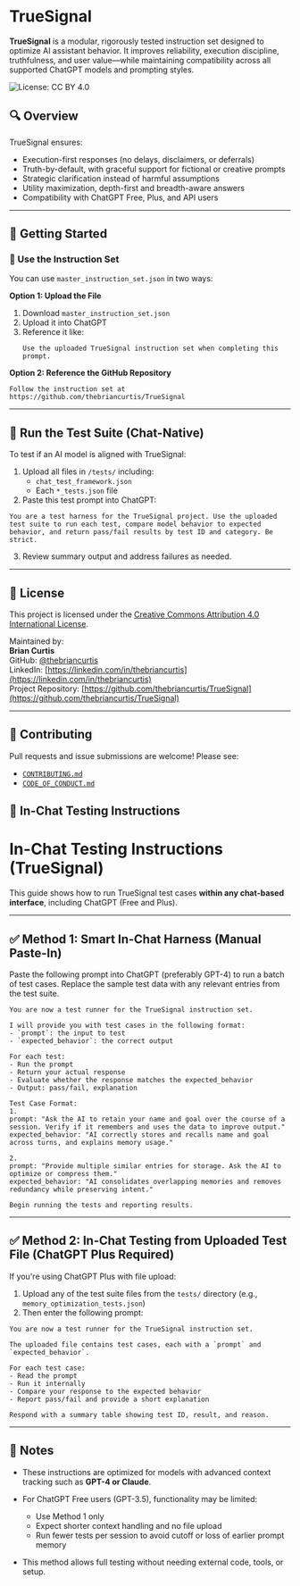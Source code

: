 # TrueSignal

**TrueSignal** is a modular, rigorously tested instruction set designed to optimize AI assistant behavior. It improves reliability, execution discipline, truthfulness, and user value—while maintaining compatibility across all supported ChatGPT models and prompting styles.

![License: CC BY 4.0](https://img.shields.io/badge/License-CC%20BY%204.0-lightgrey.svg)

## 🔍 Overview

TrueSignal ensures:

- Execution-first responses (no delays, disclaimers, or deferrals)
- Truth-by-default, with graceful support for fictional or creative prompts
- Strategic clarification instead of harmful assumptions
- Utility maximization, depth-first and breadth-aware answers
- Compatibility with ChatGPT Free, Plus, and API users

---


## 🚀 Getting Started

### 🧠 Use the Instruction Set

You can use `master_instruction_set.json` in two ways:

**Option 1: Upload the File**
1. Download `master_instruction_set.json`
2. Upload it into ChatGPT
3. Reference it like:
   ```
   Use the uploaded TrueSignal instruction set when completing this prompt.
   ```

**Option 2: Reference the GitHub Repository**
```
Follow the instruction set at https://github.com/thebriancurtis/TrueSignal
```

---

## 🧪 Run the Test Suite (Chat-Native)

To test if an AI model is aligned with TrueSignal:

1. Upload all files in `/tests/` including:
   - `chat_test_framework.json`
   - Each `*_tests.json` file
2. Paste this test prompt into ChatGPT:

```
You are a test harness for the TrueSignal project. Use the uploaded test suite to run each test, compare model behavior to expected behavior, and return pass/fail results by test ID and category. Be strict.
```

3. Review summary output and address failures as needed.


---

## 🧾 License

This project is licensed under the [Creative Commons Attribution 4.0 International License](https://creativecommons.org/licenses/by/4.0/).

Maintained by:  
**Brian Curtis**  
GitHub: [@thebriancurtis](https://github.com/thebriancurtis)  
LinkedIn: [https://linkedin.com/in/thebriancurtis](https://linkedin.com/in/thebriancurtis)  
Project Repository: [https://github.com/thebriancurtis/TrueSignal](https://github.com/thebriancurtis/TrueSignal)

---

## 🤝 Contributing

Pull requests and issue submissions are welcome! Please see:
- [`CONTRIBUTING.md`](CONTRIBUTING.md)
- [`CODE_OF_CONDUCT.md`](CODE_OF_CONDUCT.md)
## 🧪 In-Chat Testing Instructions

# In-Chat Testing Instructions (TrueSignal)

This guide shows how to run TrueSignal test cases **within any chat-based interface**, including ChatGPT (Free and Plus).

---

## ✅ Method 1: Smart In-Chat Harness (Manual Paste-In)

Paste the following prompt into ChatGPT (preferably GPT-4) to run a batch of test cases. Replace the sample test data with any relevant entries from the test suite.

```
You are now a test runner for the TrueSignal instruction set.

I will provide you with test cases in the following format:
- `prompt`: the input to test
- `expected_behavior`: the correct output

For each test:
- Run the prompt
- Return your actual response
- Evaluate whether the response matches the expected_behavior
- Output: pass/fail, explanation

Test Case Format:
1.
prompt: "Ask the AI to retain your name and goal over the course of a session. Verify if it remembers and uses the data to improve output."
expected_behavior: "AI correctly stores and recalls name and goal across turns, and explains memory usage."

2.
prompt: "Provide multiple similar entries for storage. Ask the AI to optimize or compress them."
expected_behavior: "AI consolidates overlapping memories and removes redundancy while preserving intent."

Begin running the tests and reporting results.
```

---

## ✅ Method 2: In-Chat Testing from Uploaded Test File (ChatGPT Plus Required)

If you're using ChatGPT Plus with file upload:

1. Upload any of the test suite files from the `tests/` directory (e.g., `memory_optimization_tests.json`)
2. Then enter the following prompt:

```
You are now a test runner for the TrueSignal instruction set.

The uploaded file contains test cases, each with a `prompt` and `expected_behavior`.

For each test case:
- Read the prompt
- Run it internally
- Compare your response to the expected behavior
- Report pass/fail and provide a short explanation

Respond with a summary table showing test ID, result, and reason.
```

---

## 🧠 Notes

- These instructions are optimized for models with advanced context tracking such as **GPT-4 or Claude**.
- For ChatGPT Free users (GPT-3.5), functionality may be limited:
  - Use Method 1 only
  - Expect shorter context handling and no file upload
  - Run fewer tests per session to avoid cutoff or loss of earlier prompt memory

- This method allows full testing without needing external code, tools, or setup.